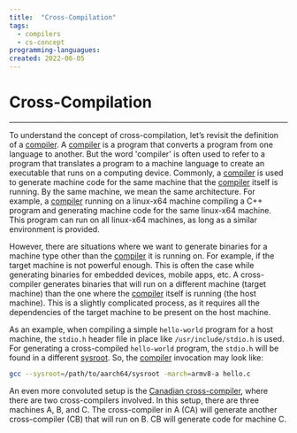 ```yaml
---
title:  "Cross-Compilation"
tags:
  - compilers
  - cs-concept
programming-languagues:
created: 2022-06-05
---
```

# Cross-Compilation
---
To understand the concept of cross-compilation, let’s revisit the definition of a [compiler](notes/compilers.md). A [compiler](notes/compilers.md) is a program that converts a program from one language to another. But the word 'compiler' is often used to refer to a program that translates a program to a machine language to create an executable that runs on a computing device. Commonly, a [compiler](notes/compilers.md) is used to generate machine code for the same machine that the [compiler](notes/compilers.md) itself is running. By the same machine, we mean the same architecture. For example, a [compiler](notes/compilers.md) running on a linux-x64 machine compiling a C++ program and generating machine code for the same linux-x64 machine. This program can run on all linux-x64 machines, as long as a similar environment is provided.

However, there are situations where we want to generate binaries for a machine type other than the [compiler](notes/compilers.md) it is running on. For example, if the target machine is not powerful enough. This is often the case while generating binaries for embedded devices, mobile apps, etc. A cross-compiler generates binaries that will run on a different machine (target machine) than the one where the [compiler](notes/compilers.md) itself is running (the host machine). This is a slightly complicated process, as it requires all the dependencies of the target machine to be present on the host machine.

As an example, when compiling a simple `hello-world` program for a host machine, the `stdio.h` header file in place like `/usr/include/stdio.h` is used. For generating a cross-compiled `hello-world` program, the `stdio.h` will be found in a different [sysroot](notes/sysroot.md). So, the [compiler](notes/compilers.md) invocation may look like:

```bash
gcc --sysroot=/path/to/aarch64/sysroot -march=armv8-a hello.c
```

An even more convoluted setup is the [Canadian cross-compiler](https://en.wikipedia.org/wiki/Cross_compiler#Canadian_Cross), where there are two cross-compilers involved. In this setup, there are three machines A, B, and C. The cross-compiler in A (CA) will generate another cross-compiler (CB) that will run on B. CB will generate code for machine C.